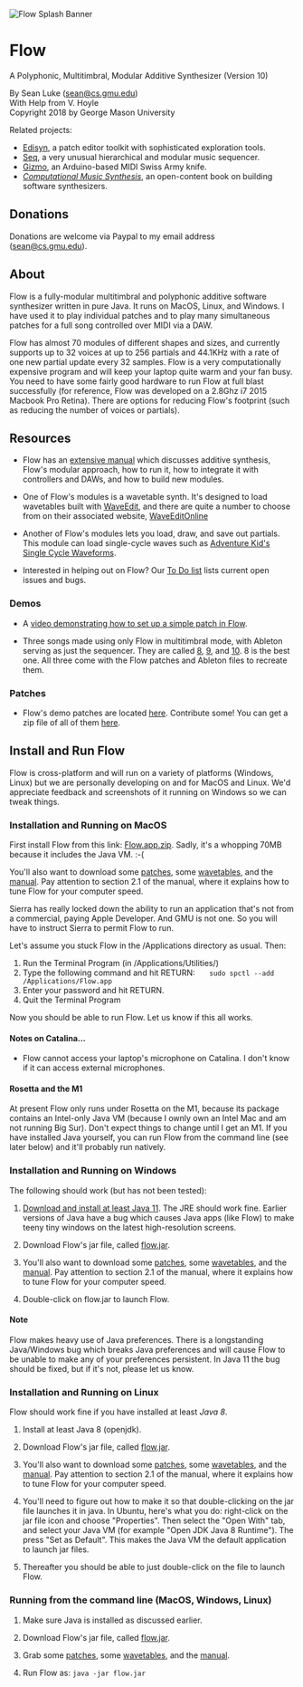 ![Flow Splash Banner](docs/web/Banner.png)


# Flow  
A Polyphonic, Multitimbral, Modular Additive Synthesizer (Version 10)
 
By Sean Luke (sean@cs.gmu.edu) \
With Help from V. Hoyle \
Copyright 2018 by George Mason University

Related projects:  

* [Edisyn](https://github.com/eclab/edisyn), a patch editor toolkit with sophisticated exploration tools.
* [Seq](https://github.com/eclab/seq), a very unusual hierarchical and modular music sequencer.
* [Gizmo](https://cs.gmu.edu/~sean/projects/gizmo/), an Arduino-based MIDI Swiss Army knife.
* [*Computational Music Synthesis*](https://cs.gmu.edu/~sean/book/synthesis/), an open-content book on building software synthesizers.

## Donations

Donations are welcome via Paypal to my email address (sean@cs.gmu.edu).

## About

Flow is a fully-modular multitimbral and polyphonic additive software synthesizer written in pure Java.  It runs on MacOS, Linux, and Windows.  I have used it to play individual patches and to play many simultaneous patches for a full song controlled over MIDI via a DAW.

Flow has almost 70 modules of different shapes and sizes, and currently supports up to 32 voices at up to 256 partials and 44.1KHz with a rate of one new partial update every 32 samples.  Flow is a very computationally expensive program and will keep your laptop quite warm and your fan busy.  You need to have some fairly good hardware to run Flow at full blast successfully (for reference, Flow was developed on a 2.8Ghz i7 2015 Macbook Pro Retina).  There are options for reducing Flow's footprint (such as reducing the number of voices or partials).

## Resources

* Flow has an [extensive manual](https://cs.gmu.edu/~eclab/projects/flow/flow.pdf) which discusses additive synthesis, Flow's modular approach, how to run it, how to integrate it with controllers and DAWs, and how to build new modules.

* One of Flow's modules is a wavetable synth.  It's designed to load wavetables built with [WaveEdit](http://synthtech.com/waveedit/), and there are quite a number to choose from on their associated website, [WaveEditOnline](https://waveeditonline.com/)

* Another of Flow's modules lets you load, draw, and save out partials.  This module can load single-cycle waves such as [Adventure Kid's Single Cycle Waveforms](https://www.adventurekid.se/akrt/waveforms/).

* Interested in helping out on Flow?  Our [To Do list](TODO.md) lists current open issues and bugs.

### Demos
* A [video demonstrating how to set up a simple patch in Flow](https://youtu.be/zkmEVWfly-0).

* Three songs made using only Flow in multitimbral mode, with Ableton serving as just the sequencer.  They are called [8](https://cs.gmu.edu/~sean/projects/synth/log/#8), [9](https://cs.gmu.edu/~sean/projects/synth/log/#9), and [10](https://cs.gmu.edu/~sean/projects/synth/log/#10).  8 is the best one. All three come with the Flow patches and Ableton files to recreate them.

[//]: <> ( Former hello-world demo: https://www.youtube.com/watch?v=w3aao8Sp0sQ )


### Patches

* Flow's demo patches are located [here](flow/patches).   Contribute some!   You can get a zip file of all of them [here](https://cs.gmu.edu/~eclab/projects/flow/patches.zip).

## Install and Run Flow

Flow is cross-platform and will run on a variety of platforms (Windows, Linux) but we are personally developing on and for MacOS and Linux. We'd appreciate feedback and screenshots of it running on Windows so we can tweak things.


### Installation and Running on MacOS

First install Flow from this link: [Flow.app.zip](https://cs.gmu.edu/~eclab/projects/flow/Flow.app.zip). 
Sadly, it's a whopping 70MB because it includes the Java VM.  :-(

You'll also want to download some [patches](https://cs.gmu.edu/~eclab/projects/flow/patches.zip), some [wavetables](https://waveeditonline.com/), and the [manual](https://cs.gmu.edu/~eclab/projects/flow/flow.pdf).  Pay attention to section 2.1 of the manual, where it explains how to tune Flow for your computer speed.  

Sierra has really locked down the ability to run an application that's not from a commercial, paying Apple Developer.  And GMU is not one.  So you will have to instruct Sierra to permit Flow to run.

Let's assume you stuck Flow in the /Applications directory as usual.  Then:

1. Run the Terminal Program (in /Applications/Utilities/)
2. Type the following command and hit RETURN: `   sudo spctl --add /Applications/Flow.app`
4. Enter your password and hit RETURN.
5. Quit the Terminal Program

Now you should be able to run Flow.  Let us know if this all works.

#### Notes on Catalina...

* Flow cannot access your laptop's microphone on Catalina.  I don't know if it can access external microphones.

#### Rosetta and the M1

At present Flow only runs under Rosetta on the M1, because its package contains an Intel-only Java VM (because I ownly own an Intel Mac and am not running Big Sur).  Don't expect things to change until I get an M1.  If you have installed Java yourself, you can run Flow from the command line (see later below) and it'll probably run natively.




### Installation and Running on Windows

The following should work (but has not been tested):

1. [Download and install at least Java 11](https://www.oracle.com/technetwork/java/javase/downloads).  The JRE should work fine.  Earlier versions of Java have a bug which causes Java apps (like Flow) to make teeny tiny windows on the latest high-resolution screens.

2. Download Flow's jar file, called [flow.jar](https://cs.gmu.edu/~eclab/projects/flow/flow.jar).

3. You'll also want to download some [patches](https://cs.gmu.edu/~eclab/projects/flow/patches.zip), some [wavetables](https://waveeditonline.com/), and the [manual](https://cs.gmu.edu/~eclab/projects/flow/flow.pdf).  Pay attention to section 2.1 of the manual, where it explains how to tune Flow for your computer speed.

4. Double-click on flow.jar to launch Flow.

#### Note

Flow makes heavy use of Java preferences.  There is a longstanding Java/Windows bug which breaks Java preferences and will cause Flow to be unable to make any of your preferences persistent.  In Java 11 the bug should be fixed, but if it's not, please let us know.


### Installation and Running on Linux

Flow should work fine if you have installed at least *Java 8*.

1. Install at least Java 8 (openjdk).

2. Download Flow's jar file, called [flow.jar](https://cs.gmu.edu/~eclab/projects/flow/flow.jar).

3. You'll also want to download some [patches](https://cs.gmu.edu/~eclab/projects/flow/patches.zip), some [wavetables](https://waveeditonline.com/), and the [manual](https://cs.gmu.edu/~eclab/projects/flow/flow.pdf).  Pay attention to section 2.1 of the manual, where it explains how to tune Flow for your computer speed.

4. You'll need to figure out how to make it so that double-clicking on the jar file launches it in java.  In Ubuntu, here's what you do: right-click on the jar file icon and choose "Properties".  Then select the "Open With" tab, and select your Java VM (for example "Open JDK Java 8 Runtime").  The press "Set as Default".  This makes the Java VM the default application to launch jar files.

5. Thereafter you should be able to just double-click on the file to launch Flow.


### Running from the command line (MacOS, Windows, Linux)

1. Make sure Java is installed as discussed earlier.

2. Download Flow's jar file, called [flow.jar](https://cs.gmu.edu/~eclab/projects/flow/flow.jar).

3. Grab some [patches](https://cs.gmu.edu/~eclab/projects/flow/patches.zip), some [wavetables](https://waveeditonline.com/), and the [manual](https://cs.gmu.edu/~eclab/projects/flow/flow.pdf).  

4. Run Flow as:   `java -jar flow.jar`




